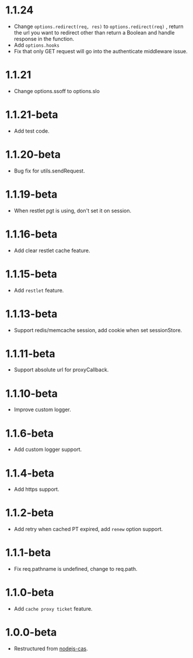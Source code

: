 1.1.24
=================
* Change `options.redirect(req, res)` to `options.redirect(req)` , return the url you want to redirect other than return a Boolean and handle response in the function.
* Add `options.hooks`
* Fix that only GET request will go into the authenticate middleware issue.

1.1.21
=================
* Change options.ssoff to options.slo

1.1.21-beta
=================
* Add test code.

1.1.20-beta
=================
* Bug fix for utils.sendRequest.

1.1.19-beta
=================
* When restlet pgt is using, don't set it on session.

1.1.16-beta
=================
* Add clear restlet cache feature.

1.1.15-beta
=================
* Add `restlet` feature.

1.1.13-beta
=================
* Support redis/memcache session, add cookie when set sessionStore.

1.1.11-beta
=================
* Support absolute url for proxyCallback.

1.1.10-beta
=================
* Improve custom logger.

1.1.6-beta
=================
* Add custom logger support.

1.1.4-beta
=================
* Add https support.

1.1.2-beta
=================
* Add retry when cached PT expired, add `renew` option support.

1.1.1-beta
=================
* Fix req.pathname is undefined, change to req.path.

1.1.0-beta
=================
* Add `cache proxy ticket` feature.

1.0.0-beta
=================
* Restructured from [nodejs-cas](https://npmjs.com/package/nodejs-cas).
